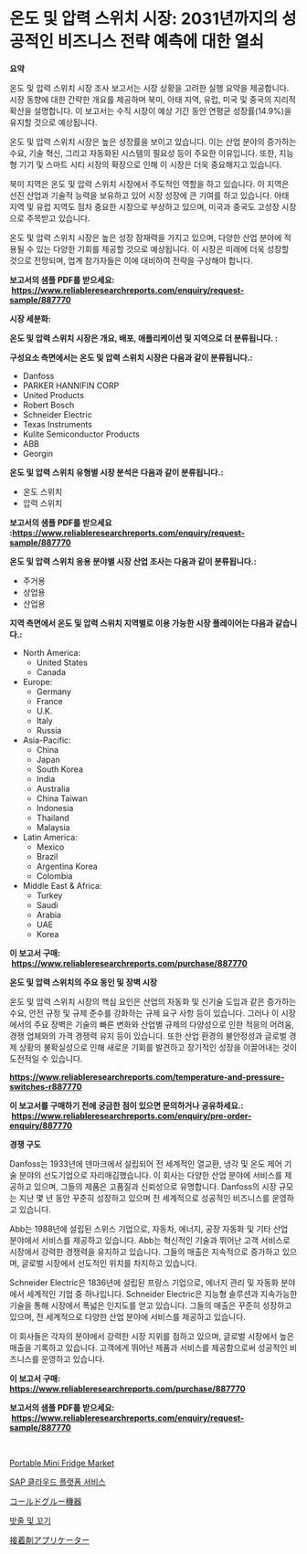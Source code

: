 <p><h1>온도 및 압력 스위치 시장: 2031년까지의 성공적인 비즈니스 전략 예측에 대한 열쇠</h1></p><p><strong>요약</strong></p>
<p><p>온도 및 압력 스위치 시장 조사 보고서는 시장 상황을 고려한 실행 요약을 제공합니다. 시장 동향에 대한 간략한 개요를 제공하며 북미, 아태 지역, 유럽, 미국 및 중국의 지리적 확산을 설명합니다. 이 보고서는 수직 시장이 예상 기간 동안 연평균 성장률(14.9%)을 유지할 것으로 예상됩니다.</p><p>온도 및 압력 스위치 시장은 높은 성장률을 보이고 있습니다. 이는 산업 분야의 증가하는 수요, 기술 혁신, 그리고 자동화된 시스템의 필요성 등이 주요한 이유입니다. 또한, 지능형 기기 및 스마트 시티 시장의 확장으로 인해 이 시장은 더욱 중요해지고 있습니다.</p><p>북미 지역은 온도 및 압력 스위치 시장에서 주도적인 역할을 하고 있습니다. 이 지역은 선진 산업과 기술적 능력을 보유하고 있어 시장 성장에 큰 기여를 하고 있습니다. 아태 지역 및 유럽 지역도 점차 중요한 시장으로 부상하고 있으며, 미국과 중국도 고성장 시장으로 주목받고 있습니다.</p><p>온도 및 압력 스위치 시장은 높은 성장 잠재력을 가지고 있으며, 다양한 산업 분야에 적용될 수 있는 다양한 기회를 제공할 것으로 예상됩니다. 이 시장은 미래에 더욱 성장할 것으로 전망되며, 업계 참가자들은 이에 대비하여 전략을 구상해야 합니다.</p></p>
<p><strong>보고서의 샘플 PDF를 받으세요: &nbsp;<a href="https://www.reliableresearchreports.com/enquiry/request-sample/887770">https://www.reliableresearchreports.com/enquiry/request-sample/887770</a></strong></p>
<p><strong>시장 세분화:</strong></p>
<p><strong> 온도 및 압력 스위치 시장은 개요, 배포, 애플리케이션 및 지역으로 더 분류됩니다. :</strong></p>
<p><strong>구성요소 측면에서는 온도 및 압력 스위치 시장은 다음과 같이 분류됩니다.:</strong></p>
<p><ul><li>Danfoss</li><li>PARKER HANNIFIN CORP</li><li>United Products</li><li>Robert Bosch</li><li>Schneider Electric</li><li>Texas Instruments</li><li>Kulite Semiconductor Products</li><li>ABB</li><li>Georgin</li></ul></p>
<p><strong> 온도 및 압력 스위치 유형별 시장 분석은 다음과 같이 분류됩니다.:</strong></p>
<p><ul><li>온도 스위치</li><li>압력 스위치</li></ul></p>
<p><strong>보고서의 샘플 PDF를 받으세요 :<a href="https://www.reliableresearchreports.com/enquiry/request-sample/887770">https://www.reliableresearchreports.com/enquiry/request-sample/887770</a></strong></p>
<p><strong> 온도 및 압력 스위치 응용 분야별 시장 산업 조사는 다음과 같이 분류됩니다.:</strong></p>
<p><ul><li>주거용</li><li>상업용</li><li>산업용</li></ul></p>
<p><strong>지역 측면에서 온도 및 압력 스위치 지역별로 이용 가능한 시장 플레이어는 다음과 같습니다.:</strong></p>
<p><ul>
    <li>
        North America:
        <ul>
            <li>United States</li>
            <li>Canada</li>
        </ul>
    </li>
    <li>
        Europe:
        <ul>
            <li>Germany</li>
            <li>France</li>
            <li>U.K.</li>
            <li>Italy</li>
            <li>Russia</li>
        </ul>
    </li>
    <li>
        Asia-Pacific:
        <ul>
            <li>China</li>
            <li>Japan</li>
            <li>South Korea</li>
            <li>India</li>
            <li>Australia</li>
            <li>China Taiwan</li>
            <li>Indonesia</li>
            <li>Thailand</li>
            <li>Malaysia</li>
        </ul>
    </li>
    <li>
        Latin America:
        <ul>
            <li>Mexico</li>
            <li>Brazil</li>
            <li>Argentina Korea</li>
            <li>Colombia</li>
        </ul>
    </li>
    <li>
        Middle East & Africa:
        <ul>
            <li>Turkey</li>
            <li>Saudi</li>
            <li>Arabia</li>
            <li>UAE</li>
            <li>Korea</li>
        </ul>
    </li>
    </ul></p>
<p><strong>이 보고서 구매: &nbsp;<a href="https://www.reliableresearchreports.com/purchase/887770">https://www.reliableresearchreports.com/purchase/887770</a></strong></p>
<p><strong>온도 및 압력 스위치의 주요 동인 및 장벽 시장</strong></p>
<p><p>온도 및 압력 스위치 시장의 핵심 요인은 산업의 자동화 및 신기술 도입과 같은 증가하는 수요, 안전 규정 및 규제 준수를 강화하는 규제 요구 사항 등이 있습니다. 그러나 이 시장에서의 주요 장벽은 기술의 빠른 변화와 산업별 규제의 다양성으로 인한 적응의 어려움, 경쟁 업체와의 가격 경쟁력 유지 등이 있습니다. 또한 산업 환경의 불안정성과 글로벌 경제 상황의 불확실성으로 인해 새로운 기회를 발견하고 장기적인 성장을 이끌어내는 것이 도전적일 수 있습니다.</p></p>
<p><strong><a href="https://www.reliableresearchreports.com/temperature-and-pressure-switches-r887770">https://www.reliableresearchreports.com/temperature-and-pressure-switches-r887770</a></strong></p>
<p><strong>이 보고서를 구매하기 전에 궁금한 점이 있으면 문의하거나 공유하세요.: &nbsp;<a href="https://www.reliableresearchreports.com/enquiry/pre-order-enquiry/887770">https://www.reliableresearchreports.com/enquiry/pre-order-enquiry/887770</a></strong></p>
<p><strong>경쟁 구도</strong></p>
<p><p>Danfoss는 1933년에 덴마크에서 설립되어 전 세계적인 열교환, 냉각 및 온도 제어 기술 분야의 선도기업으로 자리매김했습니다. 이 회사는 다양한 산업 분야에 서비스를 제공하고 있으며, 그들의 제품은 고품질과 신뢰성으로 유명합니다. Danfoss의 시장 규모는 지난 몇 년 동안 꾸준히 성장하고 있으며 전 세계적으로 성공적인 비즈니스를 운영하고 있습니다.</p><p>Abb는 1988년에 설립된 스위스 기업으로, 자동차, 에너지, 공장 자동화 및 기타 산업 분야에서 서비스를 제공하고 있습니다. Abb는 혁신적인 기술과 뛰어난 고객 서비스로 시장에서 강력한 경쟁력을 유지하고 있습니다. 그들의 매출은 지속적으로 증가하고 있으며, 글로벌 시장에서 선도적인 위치를 차지하고 있습니다.</p><p>Schneider Electric은 1836년에 설립된 프랑스 기업으로, 에너지 관리 및 자동화 분야에서 세계적인 기업 중 하나입니다. Schneider Electric은 지능형 솔루션과 지속가능한 기술을 통해 시장에서 폭넓은 인지도를 얻고 있습니다. 그들의 매출은 꾸준히 성장하고 있으며, 전 세계적으로 다양한 산업 분야에 서비스를 제공하고 있습니다.</p><p>이 회사들은 각자의 분야에서 강력한 시장 지위를 점하고 있으며, 글로벌 시장에서 높은 매출을 기록하고 있습니다. 고객에게 뛰어난 제품과 서비스를 제공함으로써 성공적인 비즈니스를 운영하고 있습니다.</p></p>
<p><strong>이 보고서 구매: &nbsp; <a href="https://www.reliableresearchreports.com/purchase/887770">https://www.reliableresearchreports.com/purchase/887770</a></strong></p>
<p><strong>보고서의 샘플 PDF를 받으세요: &nbsp;<a href="https://www.reliableresearchreports.com/enquiry/request-sample/887770">https://www.reliableresearchreports.com/enquiry/request-sample/887770</a></strong><strong></strong></p>
<p>&nbsp;</p>
<p><p><a href="https://github.com/Paul14Anderson63/Market-Research-Report-List-3/blob/main/portable-mini-fridge-market.md">Portable Mini Fridge Market</a></p><p><a href="https://github.com/hxzi07639916/Market-Research-Report-List-1/blob/main/624693620113.md">SAP 클라우드 플랫폼 서비스</a></p><p><a href="https://github.com/dadanedu33/Market-Research-Report-List-1/blob/main/919028921879.md">コールドグルー機器</a></p><p><a href="https://medium.com/@danykakilback/%EC%BD%94%EB%93%9C%EC%99%80-%EC%A4%84-%EC%8B%9C%EC%9E%A5-%EC%A0%90%EC%9C%A0%EC%9C%A8-%EB%B3%80%ED%99%94-%EB%B0%8F-%EC%8B%9C%EC%9E%A5-%EC%84%B1%EC%9E%A5-%EC%A0%84%EB%A7%9D-2024-2031-4bbd953082e6">밧줄 및 꼬기</a></p><p><a href="https://github.com/ihabdkwlxs948/Market-Research-Report-List-1/blob/main/514081621878.md">接着剤アプリケーター</a></p></p>